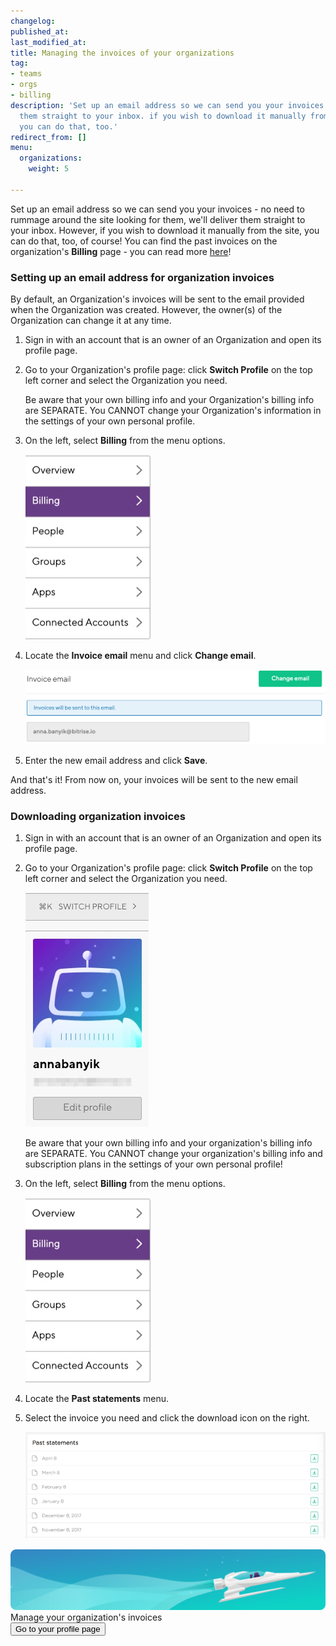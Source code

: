 ```yaml
---
changelog:
published_at:
last_modified_at:
title: Managing the invoices of your organizations
tag:
- teams
- orgs
- billing
description: 'Set up an email address so we can send you your invoices: we''ll deliver
  them straight to your inbox. if you wish to download it manually from the site,
  you can do that, too.'
redirect_from: []
menu:
  organizations:
    weight: 5

---
```

Set up an email address so we can send you your invoices - no need to rummage around the site looking for them, we'll deliver them straight to your inbox. However, if you wish to download it manually from the site, you can do that, too, of course! You can find the past invoices on the organization's **Billing** page - you can read more [here](#downloading-organization-invoices)!

### Setting up an email address for organization invoices

By default, an Organization's invoices will be sent to the email provided when the Organization was created. However, the owner(s) of the Organization can change it at any time.

1. Sign in with an account that is an owner of an Organization and open its profile page.
2. Go to your Organization's profile page: click **Switch Profile** on the top left corner and select the Organization you need.

   Be aware that your own billing info and your Organization's billing info are SEPARATE. You CANNOT change your Organization's information in the settings of your own personal profile.
3. On the left, select **Billing** from the menu options.

   ![](/img/billing-selected.jpg)
4. Locate the **Invoice email** menu and click **Change email**.

   ![](/img/invoice-email.png)
5. Enter the new email address and click **Save**.

And that's it! From now on, your invoices will be sent to the new email address.

### Downloading organization invoices

1. Sign in with an account that is an owner of an Organization and open its profile page.
2. Go to your Organization's profile page: click **Switch Profile** on the top left corner and select the Organization you need.

   ![](/img/switch-profile-2.jpg)

   Be aware that your own billing info and your organization's billing info are SEPARATE. You CANNOT change your organization's billing info and subscription plans in the settings of your own personal profile!
3. On the left, select **Billing** from the menu options.

   ![](/img/billing-selected.jpg)
4. Locate the **Past statements** menu.
5. Select the invoice you need and click the download icon on the right.

   ![Screenshot](/img/team-management/organization/past-invoices.png)
   
<div class="banner">
	<img src="/assets/images/banner-bg-888x170.png" style="border: none;">
	<div class="deploy-text">Manage your organization's invoices</div>
	<a target="_blank" href="https://app.bitrise.io/me/profile#/overview"><button class="button">Go to your profile page</button></a>
</div>